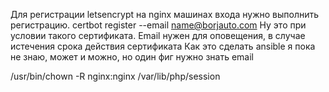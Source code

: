 Для регистрации letsencrypt на nginx машинах входа нужно выполнить регистрацию. 
certbot register --email name@borjauto.com
Ну это при условии такого сертификата. Email нужен для оповещения, в случае 
истечения срока действия сертификата
Как это сделать ansible я пока не знаю, может и можно, но один фиг нужно знать email

/usr/bin/chown -R nginx:nginx /var/lib/php/session

